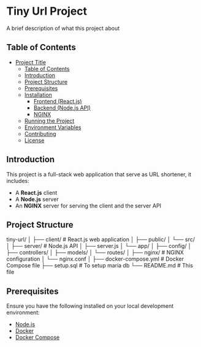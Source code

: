 # Tiny Url Project

A brief description of what this project about

## Table of Contents

- [Project Title](#project-title)
  - [Table of Contents](#table-of-contents)
  - [Introduction](#introduction)
  - [Project Structure](#project-structure)
  - [Prerequisites](#prerequisites)
  - [Installation](#installation)
    - [Frontend (React.js)](#frontend-reactjs)
    - [Backend (Node.js API)](#backend-nodejs-api)
    - [NGINX](#nginx)
  - [Running the Project](#running-the-project)
  - [Environment Variables](#environment-variables)
  - [Contributing](#contributing)
  - [License](#license)

## Introduction

This project is a full-stack web application that serve as URL shortener, it includes:
- A **React.js** client
- A **Node.js** server
- An **NGINX** server for serving the client and the server API

## Project Structure
tiny-url/
│
├── client/ # React.js web application
│ ├── public/
│ └── src/
│
├── server/ # Node.js API
│ ├── server.js
│ └── app/
│   ├── config/
│   ├── controllers/
│   ├── models/
│   └── routes/
│
├── nginx/ # NGINX configuration
│ └── nginx.conf
│
├── docker-compose.yml # Docker Compose file
├── setup.sql # To setup maria db
└── README.md # This file


## Prerequisites

Ensure you have the following installed on your local development environment:
- [Node.js](https://nodejs.org/)
- [Docker](https://www.docker.com/)
- [Docker Compose](https://docs.docker.com/compose/)
